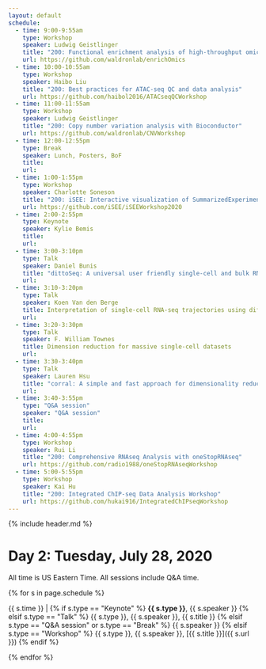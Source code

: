 ```yaml
---
layout: default
schedule:
  - time: 9:00-9:55am
    type: Workshop
    speaker: Ludwig Geistlinger
    title: "200: Functional enrichment analysis of high-throughput omics data"
    url: https://github.com/waldronlab/enrichOmics
  - time: 10:00-10:55am
    type: Workshop
    speaker: Haibo Liu
    title: "200: Best practices for ATAC-seq QC and data analysis"
    url: https://github.com/haibol2016/ATACseqQCWorkshop
  - time: 11:00-11:55am
    type: Workshop
    speaker: Ludwig Geistlinger
    title: "200: Copy number variation analysis with Bioconductor"
    url: https://github.com/waldronlab/CNVWorkshop
  - time: 12:00-12:55pm
    type: Break
    speaker: Lunch, Posters, BoF
    title: 
    url: 
  - time: 1:00-1:55pm
    type: Workshop
    speaker: Charlotte Soneson
    title: "200: iSEE: Interactive visualization of SummarizedExperiment objects"
    url: https://github.com/iSEE/iSEEWorkshop2020
  - time: 2:00-2:55pm
    type: Keynote
    speaker: Kylie Bemis
    title: 
    url: 
  - time: 3:00-3:10pm
    type: Talk
    speaker: Daniel Bunis
    title: "dittoSeq: A universal user friendly single-cell and bulk RNA sequencing visualization toolkit"
    url: 
  - time: 3:10-3:20pm
    type: Talk
    speaker: Koen Van den Berge
    title: Interpretation of single-cell RNA-seq trajectories using differential expression and differential progression analysis
    url: 
  - time: 3:20-3:30pm
    type: Talk
    speaker: F. William Townes
    title: Dimension reduction for massive single-cell datasets
    url: 
  - time: 3:30-3:40pm
    type: Talk
    speaker: Lauren Hsu
    title: "corral: A simple and fast approach for dimensionality reduction and data alignment in single-cell data"
    url: 
  - time: 3:40-3:55pm
    type: "Q&A session"
    speaker: "Q&A session"
    title: 
    url:
  - time: 4:00-4:55pm
    type: Workshop
    speaker: Rui Li
    title: "200: Comprehensive RNAseq Analysis with oneStopRNAseq"
    url: https://github.com/radio1988/oneStopRNAseqWorkshop
  - time: 5:00-5:55pm
    type: Workshop
    speaker: Kai Hu
    title: "200: Integrated ChIP-seq Data Analysis Workshop"
    url: https://github.com/hukai916/IntegratedChIPseqWorkshop
---
```


{% include header.md %}

# Day 2: Tuesday, July 28, 2020

All time is US Eastern Time. All sessions include Q&A time.

{% for s in page.schedule %}

{{ s.time }} | {% if s.type == "Keynote" %} **{{ s.type }}**, {{ s.speaker }} {% elsif s.type == "Talk" %} {{ s.type }}, {{ s.speaker }}, {{ s.title }} {% elsif s.type == "Q&A session" or s.type == "Break" %} {{ s.speaker }} {% elsif s.type == "Workshop" %} {{ s.type }}, {{ s.speaker }}, [{{ s.title }}]({{ s.url }}) {% endif %}

{% endfor %}

